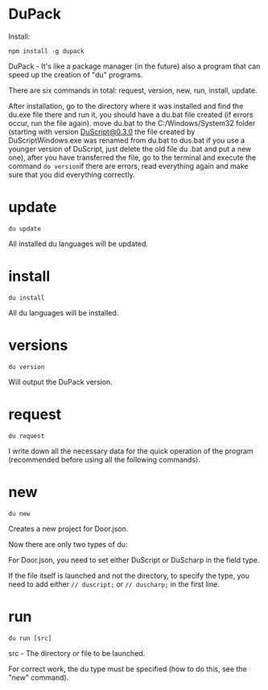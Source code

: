 # DuPack

Install: 

``` npm install -g dupack ```

DuPack - It's like a package manager (in the future) also a program that can speed up the creation of "du" programs.

There are six commands in total: request, version, new, run, install, update.

After installation, go to the directory where it was installed and find the du.exe file there and run it, you should have a du.bat file created (if errors occur, run the file again). move du.bat to the C:/Windows/System32 folder (starting with version DuScript@0.3.0 the file created by DuScriptWindows.exe was renamed from du.bat to dus.bat if you use a younger version of DuScript, just delete the old file du .bat and put a new one), after you have transferred the file, go to the terminal and execute the command ``` do version ```if there are errors, read everything again and make sure that you did everything correctly.

# update

``` du update ```

All installed du languages will be updated.

# install

``` du install ```

All du languages will be installed.

# versions

``` du version ```

Will output the DuPack version.

# request

``` du request ```

I write down all the necessary data for the quick operation of the program (recommended before using all the following commands).

# new

``` du new ```

Creates a new project for Door.json.

Now there are only two types of du:

For Door.json, you need to set either DuScript or DuScharp in the field type.

If the file itself is launched and not the directory, to specify the type, you need to add either ``` // duscript; ``` or ``` // duscharp; ``` in the first line.

# run

``` du run [src] ``` 

src - The directory or file to be launched. 

For correct work, the du type must be specified (how to do this, see the "new" command).